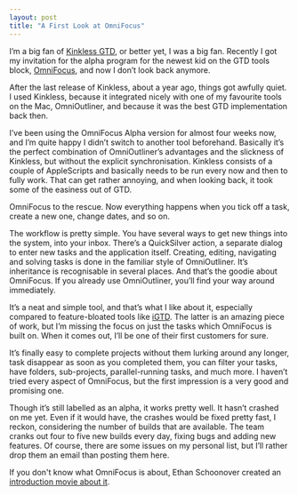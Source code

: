 ```yaml
---
layout: post
title: "A First Look at OmniFocus"
---
```

I&rsquo;m a big fan of <a href="http://www.kinkless.com/">Kinkless GTD</a>, or better yet, I was a big fan. Recently I got my invitation for the alpha program for the newest kid on the GTD tools block, <a href="http://www.omnigroup.com/applications/omnifocus/">OmniFocus</a>, and now I don&rsquo;t look back anymore.

After the last release of Kinkless, about a year ago, things got awfully quiet. I used Kinkless, because it integrated nicely with one of my favourite tools on the Mac, OmniOutliner, and because it was the best GTD implementation back then.

I&rsquo;ve been using the OmniFocus Alpha version for almost four weeks now, and I&rsquo;m quite happy I didn&rsquo;t switch to another tool beforehand. Basically it&rsquo;s the perfect combination of OmniOutliner&rsquo;s advantages and the slickness of Kinkless, but without the explicit synchronisation. Kinkless consists of a couple of AppleScripts and basically needs to be run every now and then to fully work. That can get rather annoying, and when looking back, it took some of the easiness out of GTD.

OmniFocus to the rescue. Now everything happens when you tick off a task, create a new one, change dates, and so on.

The workflow is pretty simple. You have several ways to get new things into the system, into your inbox. There&rsquo;s a QuickSilver action, a separate dialog to enter new tasks and the application itself. Creating, editing, navigating and solving tasks is done in the familiar style of OmniOutliner. It&rsquo;s inheritance is recognisable in several places. And that&rsquo;s the goodie about OmniFocus. If you already use OmniOutliner, you&rsquo;ll find your way around immediately.

It&rsquo;s a neat and simple tool, and that&rsquo;s what I like about it, especially compared to feature-bloated tools like <a href="http://bargiel.home.pl/iGTD/">iGTD</a>. The latter is an amazing piece of work, but I&rsquo;m missing the focus on just the tasks which OmniFocus is built on. When it comes out, I&rsquo;ll be one of their first customers for sure.

It&rsquo;s finally easy to complete projects without them lurking around any longer, task disappear as soon as you completed them, you can filter your tasks, have folders, sub-projects, parallel-running tasks, and much more. I haven&rsquo;t tried every aspect of OmniFocus, but the first impression is a very good and promising one.

Though it&rsquo;s still labelled as an alpha, it works pretty well. It hasn&rsquo;t crashed on me yet. Even if it would have, the crashes would be fixed pretty fast, I reckon, considering the number of builds that are available. The team cranks out four to five new builds every day, fixing bugs and adding new features. Of course, there are some issues on my personal list, but I&rsquo;ll rather drop them an email than posting them here.

If you don't know what OmniFocus is about, Ethan Schoonover created an <a href="http://downloads.extremesims.com/omnigroup/software/MacOSX/movies/OmniFocus/omnifocus_alpha_intro.mov">introduction movie about it</a>.